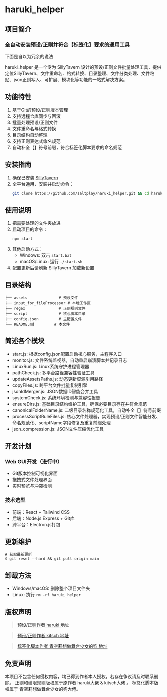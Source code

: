 # haruki_helper

## 项目简介

### 全自动安装预设/正则并符合【标签化】要求的通用工具

下面是自以为冗余的说法

haruki_helper 是一个专为 SillyTavern
设计的预设/正则文件批量处理工具，提供定位SillyTavern、文件重命名、格式转换、目录整理、文件分类处理、文件粘贴、json正则写入、可扩展、模块化等功能的一站式解决方案。

## 功能特性

1. 基于Git的预设/正则版本管理
2. 支持远程仓库同步与回滚
3. 批量处理预设/正则文件
4. 文件重命名与格式转换
5. 目录结构自动整理
6. 支持正则表达式命名规范
7. 自动补全【】符号前缀，符合标签化脚本要求的命名规范

## 安装指南

1. 确保已安装 [SillyTavern](https://github.com/SillyTavern/SillyTavern)
2. 全平台通用，安装并启动命令：
   ```bash
   git clone https://github.com/saltplay/haruki_helper.git && cd haruki_helper && npm start
   ```

## 使用说明

1. 把需要处理的文件夹放进
2. 启动项目的命令：
   ```bash
   npm start
   ```
3. 其他启动方式：
    - Windows: 双击 `start.bat`
    - macOS/Linux: 运行 `./start.sh`
4. 配置更新后请刷新 SillyTavern 加载新设置

## 目录结构

```
├── assets              # 预设文件
├── input_for_fileProcessor # 本地工作区
├── regex               # 正则规则文件
├── script              # 核心脚本目录
├── config.json         # 主配置文件
└── README.md         # 本文件
```

## 简述各个模块

- start.js: 根据config.json配置启动核心服务，主程序入口
- monitor.js: 文件系统监视器，自动重启崩溃脚本并记录日志
- LinuxRun.js: Linux系统守护进程管理器
- pathCheck.js: 多平台路径兼容性验证工具
- updateAssetsPaths.js: 动态更新资源引用路径
- copyFiles.js: 跨平台文件批量复制引擎
- jsonIdMerger.js: JSON数据ID智能合并工具
- systemCheck.js: 系统环境检测与兼容性报告
- ensureDirs.js: 基础目录结构维护工具，确保必要目录存在并符合规范
- canonicalFolderName.js: 二级目录名称规范化工具，自动补全【】符号前缀
- processScriptRuleFiles.js: 核心文件处理器，实现预设/正则文件智能分发、命名规范化、scriptName字段修复及重复前缀处理
- json_compression.js: JSON文件压缩优化工具

## 开发计划

### Web GUI开发（进行中）

- Git版本控制可视化界面
- 拖拽式文件处理界面
- 实时预览与冲突检测

### 技术选型

- 前端：React + Tailwind CSS
- 后端：Node.js Express + Git库
- 跨平台：Electron.js打包

## 更新维护

```
# 获取最新更新
$ git reset --hard && git pull origin main

```

## 卸载方法

- Windows/macOS: 删除整个项目文件夹
- Linux: 执行 `rm -rf haruki_helper`

## 版权声明

> [预设/正则作者 haruki 地址](https://discord.com/channels/1134557553011998840/1353870378128244791)

> [预设/正则作者 kitsch 地址](https://discord.com/channels/1134557553011998840/1339853575295209482)

> [标签化脚本作者 青空莉想做舞台少女的狗 地址](https://discord.com/channels/1291925535324110879/1344362686900605043)

## 免责声明

本项目不包含任何侵权内容，均已得到作者本人授权，若存在争议请及时联系删除。
正则和破限规则版权属于原作者 haruki大佬 & kitsch大佬 。
标签化脚本版权属于 青空莉想做舞台少女的狗大佬。
